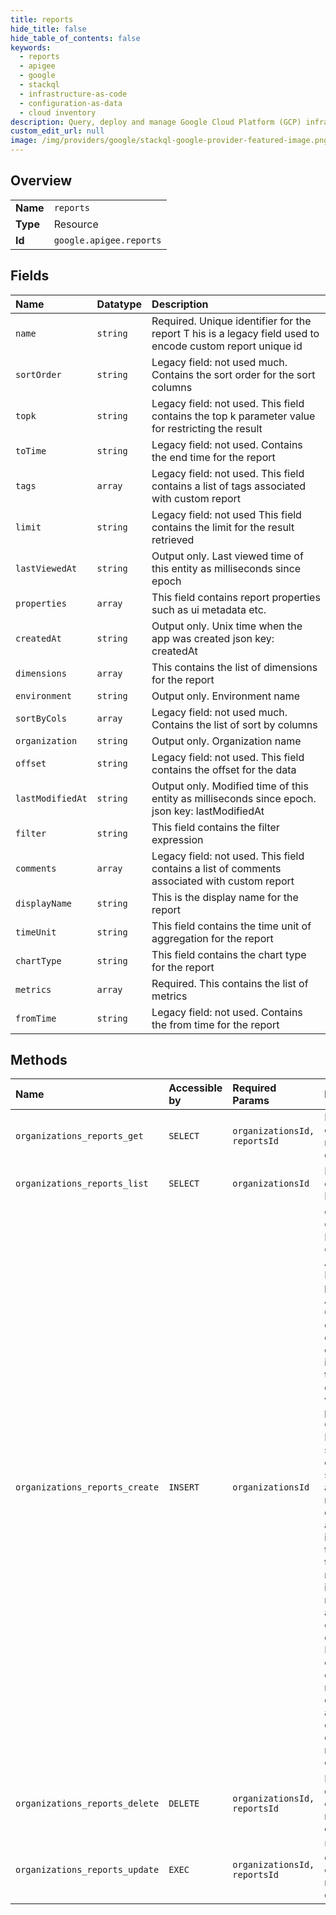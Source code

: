 ```yaml
---
title: reports
hide_title: false
hide_table_of_contents: false
keywords:
  - reports
  - apigee
  - google    
  - stackql
  - infrastructure-as-code
  - configuration-as-data
  - cloud inventory
description: Query, deploy and manage Google Cloud Platform (GCP) infrastructure and resources using SQL
custom_edit_url: null
image: /img/providers/google/stackql-google-provider-featured-image.png
---
```

  
    

## Overview
<table><tbody>
<tr><td><b>Name</b></td><td><code>reports</code></td></tr>
<tr><td><b>Type</b></td><td>Resource</td></tr>
<tr><td><b>Id</b></td><td><code>google.apigee.reports</code></td></tr>
</tbody></table>

## Fields
| Name | Datatype | Description |
|:-----|:---------|:------------|
| `name` | `string` | Required. Unique identifier for the report T his is a legacy field used to encode custom report unique id |
| `sortOrder` | `string` | Legacy field: not used much. Contains the sort order for the sort columns |
| `topk` | `string` | Legacy field: not used. This field contains the top k parameter value for restricting the result |
| `toTime` | `string` | Legacy field: not used. Contains the end time for the report |
| `tags` | `array` | Legacy field: not used. This field contains a list of tags associated with custom report |
| `limit` | `string` | Legacy field: not used This field contains the limit for the result retrieved |
| `lastViewedAt` | `string` | Output only. Last viewed time of this entity as milliseconds since epoch |
| `properties` | `array` | This field contains report properties such as ui metadata etc. |
| `createdAt` | `string` | Output only. Unix time when the app was created json key: createdAt |
| `dimensions` | `array` | This contains the list of dimensions for the report |
| `environment` | `string` | Output only. Environment name |
| `sortByCols` | `array` | Legacy field: not used much. Contains the list of sort by columns |
| `organization` | `string` | Output only. Organization name |
| `offset` | `string` | Legacy field: not used. This field contains the offset for the data |
| `lastModifiedAt` | `string` | Output only. Modified time of this entity as milliseconds since epoch. json key: lastModifiedAt |
| `filter` | `string` | This field contains the filter expression |
| `comments` | `array` | Legacy field: not used. This field contains a list of comments associated with custom report |
| `displayName` | `string` | This is the display name for the report |
| `timeUnit` | `string` | This field contains the time unit of aggregation for the report |
| `chartType` | `string` | This field contains the chart type for the report |
| `metrics` | `array` | Required. This contains the list of metrics |
| `fromTime` | `string` | Legacy field: not used. Contains the from time for the report |
## Methods
| Name | Accessible by | Required Params | Description |
|:-----|:--------------|:----------------|:------------|
| `organizations_reports_get` | `SELECT` | `organizationsId, reportsId` | Retrieve a custom report definition. |
| `organizations_reports_list` | `SELECT` | `organizationsId` | Return a list of Custom Reports |
| `organizations_reports_create` | `INSERT` | `organizationsId` | Creates a Custom Report for an Organization. A Custom Report provides Apigee Customers to create custom dashboards in addition to the standard dashboards which are provided. The Custom Report in its simplest form contains specifications about metrics, dimensions and filters. It is important to note that the custom report by itself does not provide an executable entity. The Edge UI converts the custom report definition into an analytics query and displays the result in a chart. |
| `organizations_reports_delete` | `DELETE` | `organizationsId, reportsId` | Deletes an existing custom report definition |
| `organizations_reports_update` | `EXEC` | `organizationsId, reportsId` | Update an existing custom report definition |

